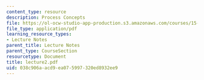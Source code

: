 ```yaml
---
content_type: resource
description: Process Concepts
file: https://ol-ocw-studio-app-production.s3.amazonaws.com/courses/15-769-operations-strategy-spring-2003/038c906aacd9ea075997320ed8932ee9_lecture2.pdf
file_type: application/pdf
learning_resource_types:
- Lecture Notes
parent_title: Lecture Notes
parent_type: CourseSection
resourcetype: Document
title: lecture2.pdf
uid: 038c906a-acd9-ea07-5997-320ed8932ee9
---
```


